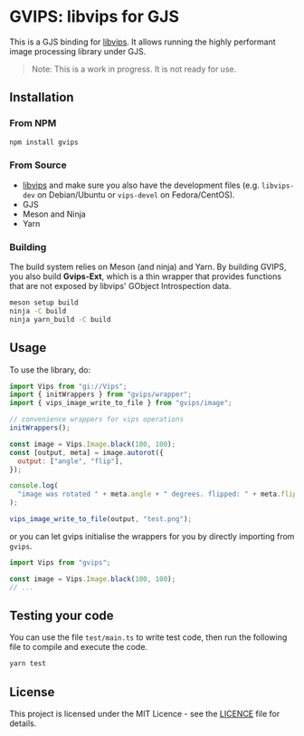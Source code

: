 # GVIPS: libvips for GJS

This is a GJS binding for [libvips]. It allows running the highly performant
image processing library under GJS.

> Note: This is a work in progress. It is not ready for use.

## Installation

### From NPM

```bash
npm install gvips
```

### From Source

- [libvips] and make sure you also have the development files (e.g.
  `libvips-dev` on Debian/Ubuntu or `vips-devel` on Fedora/CentOS).
- GJS
- Meson and Ninja
- Yarn

### Building

The build system relies on Meson (and ninja) and Yarn. By building GVIPS, you
also build **Gvips-Ext**, which is a thin wrapper that provides functions that
are not exposed by libvips' GObject Introspection data.

```sh
meson setup build
ninja -C build
ninja yarn_build -C build
```

## Usage

To use the library, do:

```js
import Vips from "gi://Vips";
import { initWrappers } from "gvips/wrapper";
import { vips_image_write_to_file } from "gvips/image";

// convenience wrappers for vips operations
initWrappers();

const image = Vips.Image.black(100, 100);
const [output, meta] = image.autorot({
  output: ["angle", "flip"],
});

console.log(
  "image was rotated " + meta.angle + " degrees. flipped: " + meta.flip,
);

vips_image_write_to_file(output, "test.png");
```

or you can let gvips initialise the wrappers for you by directly importing from
`gvips`.

```js
import Vips from "gvips";

const image = Vips.Image.black(100, 100);
// ...
```

## Testing your code

You can use the file `test/main.ts` to write test code, then run the following
file to compile and execute the code.

```sh
yarn test
```

## License

This project is licensed under the MIT Licence - see the [LICENCE](LICENCE) file
for details.

[libvips]: https://libvips.org/
[LICENCE]: ./LICENCE
